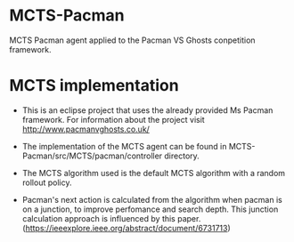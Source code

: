 # MCTS-Pacman
MCTS Pacman agent applied to the Pacman VS Ghosts conpetition framework.

# MCTS implementation
- This is an eclipse project that uses the already provided Ms Pacman framework. For information about the project 
  visit http://www.pacmanvghosts.co.uk/
  
- The implementation of the MCTS agent can be found in MCTS-Pacman/src/MCTS/pacman/controller directory.

- The MCTS algorithm used is the default MCTS algorithm with a random rollout policy.

- Pacman's next action is calculated from the algorithm when pacman is on a junction, to improve perfomance and search depth.
  This junction calculation approach is influenced by this paper. (https://ieeexplore.ieee.org/abstract/document/6731713)

